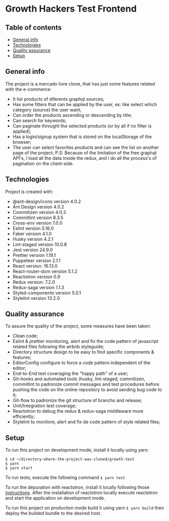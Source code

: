 # Growth Hackers Test Frontend

## Table of contents

- [General info](#general-info)
- [Technologies](#technologies)
- [Quality assurance](#quality-assurance)
- [Setup](#setup)

## General info

The project is a mercado livre clone, that has just some features related with
the e-commerce:

- It list products of diferents graphql sources;
- Has some filters that can be applied by the user, ex: like select which category (source) the user want;
- Can order the products ascending or descending by title;
- Can search for keywords;
- Can paginate throught the selected products (or by all if no filter is applied);
- Has a login/signup system that is stored on the localStorage of the browser;
- The user can select favorites products and can see the list on another page of the project;
  P.S: Because of the limitation of the free graphql API's, I load all the data inside the redux, and I do all the process's of pagination on the client-side.

## Technologies

Project is created with:

- @ant-design/icons version 4.0.2
- Ant Design version 4.0.2
- Commitizen version 4.0.3
- Commitlint version 8.3.5
- Cross-env version 7.0.0
- Eslint version 5.16.0
- Faker version 4.1.0
- Husky version 4.2.1
- Lint-staged version 10.0.8
- Jest version 24.9.0
- Prettier version 1.19.1
- Puppeteer version 2.1.1
- React version: 16.13.0
- React-router-dom version 5.1.2
- Reactotron version 0.9
- Redux version: 7.2.0
- Redux-saga version 1.1.3
- Styled-components version 5.0.1
- Stylelint version 13.2.0

## Quality assurance

To assure the quality of the project, some measures have been taken:

- Clean code;
- Eslint & prettier monitoring, alert and fix the code pattern of javascript related files following the airbnb styleguide;
- Directory structure design to be easy to find specific components & features;
- EditorConfig configure to force a code pattern independent of the editor;
- End-to-End test coveraging the "happy path" of a user;
- Git-hooks and automated tools (husky, lint-staged, commitizen, commitlint to padronize commit messages and test procedures before pushing the code on the online repository to avoid sending bug code to it;
- Git-flow to padronize the git structure of branchs and release;
- Unit/Integration test coverage;
- Reactotron to debug the redux & redux-saga middleware more efficiently;
- Stylelint to monitore, alert and fix de code pattern of style related files;

## Setup

To run this project on development mode, install it locally using yarn:

```
$ cd ~/directory-where-the-project-was-cloned/growth-test
$ yarn
$ yarn start
```

To run tests, execute the following command `$ yarn test`

To run the depuration with reactotron, install it locally following those [instructions](https://github.com/infinitered/reactotron/blob/master/docs/installing.md). After the installation of reactotron locally execute reactotron and start the application on development mode.

To run this project on production mode build it using yarn `$ yarn build` then deploy the builded bundle to the desired host.
